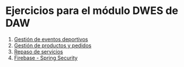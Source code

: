 # Ejercicios para el módulo DWES de DAW

1. [Gestión de eventos deportivos](./ejercicios/1-gestion-eventos-deportivos.md)
2. [Gestión de productos y pedidos](./ejercicios/2-gestion-productos.md)
3. [Repaso de servicios](./ejercicios/3-repaso-servicios.md)
4. [Firebase - Spring Security](./ejercicios/8-autentificacion-firebase.md)